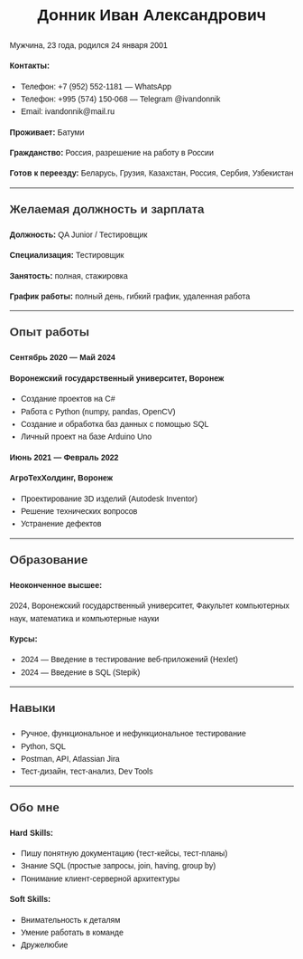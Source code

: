 <html lang="ru">
<head>
  <meta charset="UTF-8">
  <meta name="viewport" content="width=device-width, initial-scale=1.0">
  <title>Резюме Донник Иван</title>
  <style>
    body {
      font-family: Arial, sans-serif;
      line-height: 1.6;
      margin: 20px;
    }
    h1 {
      text-align: center;
    }
    h2 {
      margin-top: 20px;
      color: #333;
    }
    ul {
      padding-left: 20px;
    }
  </style>
</head>
<body>
  <h1>Донник Иван Александрович</h1>
  <p>Мужчина, 23 года, родился 24 января 2001</p>
  <p><strong>Контакты:</strong></p>
  <ul>
    <li>Телефон: +7 (952) 552-1181 — WhatsApp</li>
    <li>Телефон: +995 (574) 150-068 — Telegram @ivandonnik</li>
    <li>Email: ivandonnik@mail.ru</li>
  </ul>
  <p><strong>Проживает:</strong> Батуми</p>
  <p><strong>Гражданство:</strong> Россия, разрешение на работу в России</p>
  <p><strong>Готов к переезду:</strong> Беларусь, Грузия, Казахстан, Россия, Сербия, Узбекистан</p>
  <hr>
  <h2>Желаемая должность и зарплата</h2>
  <p><strong>Должность:</strong> QA Junior / Тестировщик</p>
  <p><strong>Специализация:</strong> Тестировщик</p>
  <p><strong>Занятость:</strong> полная, стажировка</p>
  <p><strong>График работы:</strong> полный день, гибкий график, удаленная работа</p>
  <hr>
  <h2>Опыт работы</h2>
  <p><strong>Сентябрь 2020 — Май 2024</strong></p>
  <p><strong>Воронежский государственный университет, Воронеж</strong></p>
  <ul>
    <li>Создание проектов на C#</li>
    <li>Работа с Python (numpy, pandas, OpenCV)</li>
    <li>Создание и обработка баз данных с помощью SQL</li>
    <li>Личный проект на базе Arduino Uno</li>
  </ul>
  <p><strong>Июнь 2021 — Февраль 2022</strong></p>
  <p><strong>АгроТехХолдинг, Воронеж</strong></p>
  <ul>
    <li>Проектирование 3D изделий (Autodesk Inventor)</li>
    <li>Решение технических вопросов</li>
    <li>Устранение дефектов</li>
  </ul>
  <hr>
  <h2>Образование</h2>
  <p><strong>Неоконченное высшее:</strong></p>
  <p>2024, Воронежский государственный университет, Факультет компьютерных наук, математика и компьютерные науки</p>
  <p><strong>Курсы:</strong></p>
  <ul>
    <li>2024 — Введение в тестирование веб-приложений (Hexlet)</li>
    <li>2024 — Введение в SQL (Stepik)</li>
  </ul>
  <hr>
  <h2>Навыки</h2>
  <ul>
    <li>Ручное, функциональное и нефункциональное тестирование</li>
    <li>Python, SQL</li>
    <li>Postman, API, Atlassian Jira</li>
    <li>Тест-дизайн, тест-анализ, Dev Tools</li>
  </ul>
  <hr>
  <h2>Обо мне</h2>
  <p><strong>Hard Skills:</strong></p>
  <ul>
    <li>Пишу понятную документацию (тест-кейсы, тест-планы)</li>
    <li>Знание SQL (простые запросы, join, having, group by)</li>
    <li>Понимание клиент-серверной архитектуры</li>
  </ul>
  <p><strong>Soft Skills:</strong></p>
  <ul>
    <li>Внимательность к деталям</li>
    <li>Умение работать в команде</li>
    <li>Дружелюбие</li>
  </ul>
</body>
</html>

